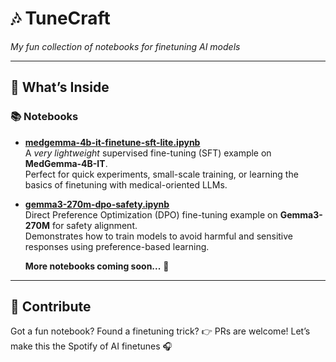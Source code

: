 # 🎶 TuneCraft  
*My fun collection of notebooks for finetuning AI models*  


---

## 🌟 What’s Inside
### 📚 Notebooks
- **[medgemma-4b-it-finetune-sft-lite.ipynb](https://github.com/SerdarHelli/TuneCraft/blob/main/notebooks/medgemma-4b-it_rexvqa_sft_lite.ipynb)**  
  A *very lightweight* supervised fine-tuning (SFT) example on **MedGemma-4B-IT**.  
  Perfect for quick experiments, small-scale training, or learning the basics of finetuning with medical-oriented LLMs.  

- **[gemma3-270m-dpo-safety.ipynb](https://github.com/SerdarHelli/TuneCraft/blob/main/notebooks/gemma3-270m-dpo-safety.ipynb)**  
  Direct Preference Optimization (DPO) fine-tuning example on **Gemma3-270M** for safety alignment.  
  Demonstrates how to train models to avoid harmful and sensitive responses using preference-based learning.  



     **More notebooks coming soon...** 🚧  
---


## 🎤 Contribute

Got a fun notebook? Found a finetuning trick?
👉 PRs are welcome! Let’s make this the Spotify of AI finetunes 🎧
